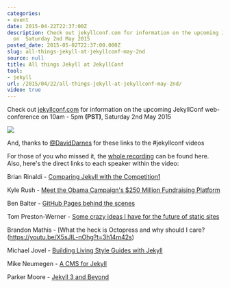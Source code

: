 ```yaml
---
categories:
- event
date: 2015-04-22T22:37:00Z
description: Check out jekyllconf.com for information on the upcoming JekyllConf web-conference
  on  Saturday 2nd May 2015
posted_date: 2015-05-02T22:37:00.000Z
slug: all-things-jekyll-at-jekyllconf-may-2nd
source: null
title: All things Jekyll at JekyllConf
tool:
- jekyll
url: /2015/04/22/all-things-jekyll-at-jekyllconf-may-2nd/
video: true
---
```


Check out [jekyllconf.com](http://jekyllconf.com/) for information on the upcoming JekyllConf web-conference on 10am - 5pm **(PST)**, Saturday 2nd May 2015

![](http://www.thenewdynamic.org/static/uploads/1430606212463_jekyllconf.jpg)

And, thanks to [@DavidDarnes](https://github.com/DavidDarnes) for these links to the #jekyllconf videos

For those of you who missed it, the [whole recording](https://www.youtube.com/watch?v=X5sJIL-nOhg) can be found here. Also, here's the direct links to each speaker within the video:

Brian Rinaldi - [Comparing Jekyll with the Competition1](https://youtu.be/X5sJIL-nOhg?t=11m42s)

Kyle Rush - [Meet the Obama Campaign's $250 Million Fundraising Platform](https://youtu.be/X5sJIL-nOhg?t=54m42s)

Ben Balter - [GitHub Pages behind the scenes](https://youtu.be/X5sJIL-nOhg?t=1h40m56s)

Tom Preston-Werner - [Some crazy ideas I have for the future of static sites](https://youtu.be/X5sJIL-nOhg?t=2h25m13s)

Brandon Mathis - [What the heck is Octopress and why should I care?(https://youtu.be/X5sJIL-nOhg?t=3h14m42s)

Michael Jovel - [Building Living Style Guides with Jekyll](https://youtu.be/X5sJIL-nOhg?t=3h58m39s)

Mike Neumegen - [A CMS for Jekyll](https://youtu.be/X5sJIL-nOhg?t=4h40m32s)

Parker Moore - [Jekyll 3 and Beyond](https://youtu.be/X5sJIL-nOhg?t=5h25m50s)

